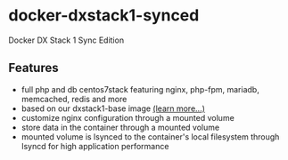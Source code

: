 # docker-dxstack1-synced
Docker DX Stack 1 Sync Edition

## Features

* full php and db  centos7stack featuring nginx, php-fpm, mariadb, memcached, redis and more
* based on our dxstack1-base image [(learn more...)](https://github.com/24HOURSMEDIA/docker-dxstack1-base)
* customize nginx configuration through a mounted volume
* store data in the container through a mounted volume
* mounted volume is lsynced to the container's local filesystem through lsyncd for high application performance

